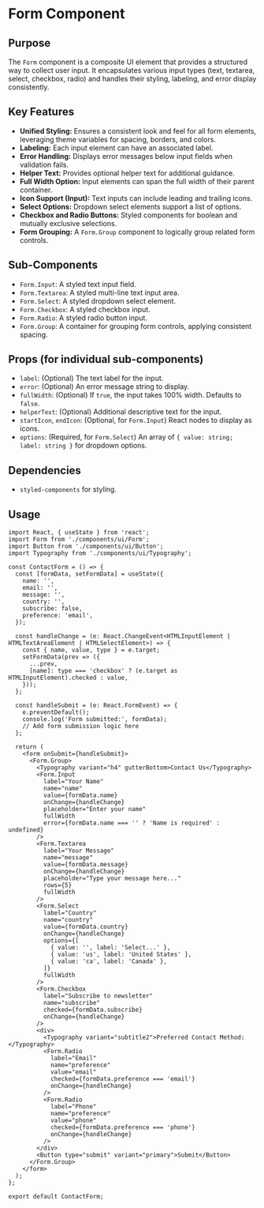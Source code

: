 # Form Component

## Purpose
The `Form` component is a composite UI element that provides a structured way to collect user input. It encapsulates various input types (text, textarea, select, checkbox, radio) and handles their styling, labeling, and error display consistently.

## Key Features
- **Unified Styling:** Ensures a consistent look and feel for all form elements, leveraging theme variables for spacing, borders, and colors.
- **Labeling:** Each input element can have an associated label.
- **Error Handling:** Displays error messages below input fields when validation fails.
- **Helper Text:** Provides optional helper text for additional guidance.
- **Full Width Option:** Input elements can span the full width of their parent container.
- **Icon Support (Input):** Text inputs can include leading and trailing icons.
- **Select Options:** Dropdown select elements support a list of options.
- **Checkbox and Radio Buttons:** Styled components for boolean and mutually exclusive selections.
- **Form Grouping:** A `Form.Group` component to logically group related form controls.

## Sub-Components
- `Form.Input`: A styled text input field.
- `Form.Textarea`: A styled multi-line text input area.
- `Form.Select`: A styled dropdown select element.
- `Form.Checkbox`: A styled checkbox input.
- `Form.Radio`: A styled radio button input.
- `Form.Group`: A container for grouping form controls, applying consistent spacing.

## Props (for individual sub-components)
- `label`: (Optional) The text label for the input.
- `error`: (Optional) An error message string to display.
- `fullWidth`: (Optional) If `true`, the input takes 100% width. Defaults to `false`.
- `helperText`: (Optional) Additional descriptive text for the input.
- `startIcon`, `endIcon`: (Optional, for `Form.Input`) React nodes to display as icons.
- `options`: (Required, for `Form.Select`) An array of `{ value: string; label: string }` for dropdown options.

## Dependencies
- `styled-components` for styling.

## Usage
```tsx
import React, { useState } from 'react';
import Form from './components/ui/Form';
import Button from './components/ui/Button';
import Typography from './components/ui/Typography';

const ContactForm = () => {
  const [formData, setFormData] = useState({
    name: '',
    email: '',
    message: '',
    country: '',
    subscribe: false,
    preference: 'email',
  });

  const handleChange = (e: React.ChangeEvent<HTMLInputElement | HTMLTextAreaElement | HTMLSelectElement>) => {
    const { name, value, type } = e.target;
    setFormData(prev => ({
      ...prev,
      [name]: type === 'checkbox' ? (e.target as HTMLInputElement).checked : value,
    }));
  };

  const handleSubmit = (e: React.FormEvent) => {
    e.preventDefault();
    console.log('Form submitted:', formData);
    // Add form submission logic here
  };

  return (
    <form onSubmit={handleSubmit}>
      <Form.Group>
        <Typography variant="h4" gutterBottom>Contact Us</Typography>
        <Form.Input
          label="Your Name"
          name="name"
          value={formData.name}
          onChange={handleChange}
          placeholder="Enter your name"
          fullWidth
          error={formData.name === '' ? 'Name is required' : undefined}
        />
        <Form.Textarea
          label="Your Message"
          name="message"
          value={formData.message}
          onChange={handleChange}
          placeholder="Type your message here..."
          rows={5}
          fullWidth
        />
        <Form.Select
          label="Country"
          name="country"
          value={formData.country}
          onChange={handleChange}
          options={[
            { value: '', label: 'Select...' },
            { value: 'us', label: 'United States' },
            { value: 'ca', label: 'Canada' },
          ]}
          fullWidth
        />
        <Form.Checkbox
          label="Subscribe to newsletter"
          name="subscribe"
          checked={formData.subscribe}
          onChange={handleChange}
        />
        <div>
          <Typography variant="subtitle2">Preferred Contact Method:</Typography>
          <Form.Radio
            label="Email"
            name="preference"
            value="email"
            checked={formData.preference === 'email'}
            onChange={handleChange}
          />
          <Form.Radio
            label="Phone"
            name="preference"
            value="phone"
            checked={formData.preference === 'phone'}
            onChange={handleChange}
          />
        </div>
        <Button type="submit" variant="primary">Submit</Button>
      </Form.Group>
    </form>
  );
};

export default ContactForm;
```